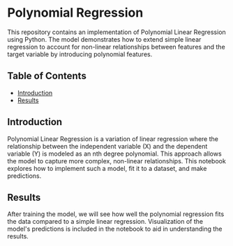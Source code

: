 # Polynomial Regression

This repository contains an implementation of Polynomial Linear Regression using Python. The model demonstrates how to extend simple linear regression to account for non-linear relationships between features and the target variable by introducing polynomial features.

## Table of Contents

- [Introduction](#introduction)
- [Results](#results)


## Introduction

Polynomial Linear Regression is a variation of linear regression where the relationship between the independent variable (X) and the dependent variable (Y) is modeled as an nth degree polynomial. This approach allows the model to capture more complex, non-linear relationships. This notebook explores how to implement such a model, fit it to a dataset, and make predictions.
## Results

After training the model, we will see how well the polynomial regression fits the data compared to a simple linear regression. Visualization of the model's predictions is included in the notebook to aid in understanding the results.
